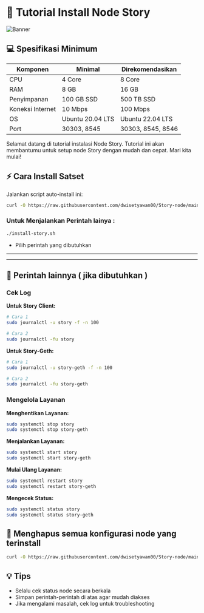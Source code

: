 # 🚀 Tutorial Install Node Story

![Banner](https://files.readme.io/3e11869-header_story.png)

## 💻 Spesifikasi Minimum

| Komponen | Minimal | Direkomendasikan |
|----------|---------|------------------|
| CPU | 4 Core | 8 Core |
| RAM | 8 GB | 16 GB |
| Penyimpanan | 100 GB SSD | 500 TB SSD |
| Koneksi Internet | 10 Mbps | 100 Mbps |
| OS | Ubuntu 20.04 LTS | Ubuntu 22.04 LTS |
| Port | 30303, 8545 | 30303, 8545, 8546 |


Selamat datang di tutorial instalasi Node Story. Tutorial ini akan membantumu untuk setup node Story dengan mudah dan cepat. Mari kita mulai! 

## ⚡ Cara Install Satset

Jalankan script auto-install ini:
```bash
curl -O https://raw.githubusercontent.com/dwisetyawan00/Story-node/main/install-story.sh && chmod +x install-story.sh &&./install-story.sh
```
### Untuk Menjalankan Perintah lainya :
```bash
./install-story.sh
```
- Pilih perintah yang dibutuhkan


-------------------------------------
-------------------------------------

## 📝 Perintah lainnya ( jika dibutuhkan )

### Cek Log

**Untuk Story Client:**
```bash
# Cara 1
sudo journalctl -u story -f -n 100

# Cara 2
sudo journalctl -fu story
```

**Untuk Story-Geth:**
```bash
# Cara 1
sudo journalctl -u story-geth -f -n 100

# Cara 2
sudo journalctl -fu story-geth
```

### Mengelola Layanan

**Menghentikan Layanan:**
```bash
sudo systemctl stop story
sudo systemctl stop story-geth
```

**Menjalankan Layanan:**
```bash
sudo systemctl start story
sudo systemctl start story-geth
```

**Mulai Ulang Layanan:**
```bash
sudo systemctl restart story
sudo systemctl restart story-geth
```

**Mengecek Status:**
```bash
sudo systemctl status story
sudo systemctl status story-geth
```
## 🚨 Menghapus semua konfigurasi node yang terinstall
```bash
curl -O https://raw.githubusercontent.com/dwisetyawan00/Story-node/main/cleanup.sh && chmod +x cleanup.sh && ./cleanup.sh
```
## 💡 Tips
- Selalu cek status node secara berkala
- Simpan perintah-perintah di atas agar mudah diakses
- Jika mengalami masalah, cek log untuk troubleshooting
